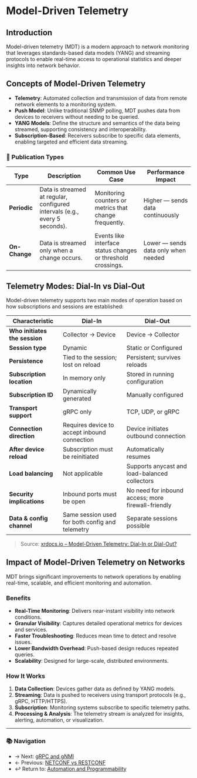 # Model-Driven Telemetry

## Introduction
Model-driven telemetry (MDT) is a modern approach to network monitoring that leverages standards-based data models (YANG) and streaming protocols to enable real-time access to operational statistics and deeper insights into network behavior.

## Concepts of Model-Driven Telemetry

- **Telemetry**: Automated collection and transmission of data from remote network elements to a monitoring system.
- **Push Model**: Unlike traditional SNMP polling, MDT pushes data from devices to receivers without needing to be queried.
- **YANG Models**: Define the structure and semantics of the data being streamed, supporting consistency and interoperability.
- **Subscription-Based**: Receivers subscribe to specific data elements, enabling targeted and efficient data streaming.

### 📡 Publication Types

| Type          | Description                                                                | Common Use Case                                              | Performance Impact                  |
| ------------- | -------------------------------------------------------------------------- | ------------------------------------------------------------ | ----------------------------------- |
| **Periodic**  | Data is streamed at regular, configured intervals (e.g., every 5 seconds). | Monitoring counters or metrics that change frequently.       | Higher — sends data continuously    |
| **On-Change** | Data is streamed only when a change occurs.                                | Events like interface status changes or threshold crossings. | Lower — sends data only when needed |



## Telemetry Modes: Dial-In vs Dial-Out

Model-driven telemetry supports two main modes of operation based on how subscriptions and sessions are established:

| Characteristic                     | **Dial-In**                                                   | **Dial-Out**                                                 |
| --------------------------------- | ------------------------------------------------------------- | ------------------------------------------------------------- |
| **Who initiates the session**     | Collector → Device                                             | Device → Collector                                            |
| **Session type**                  | Dynamic                                                        | Static or Configured                                          |
| **Persistence**                   | Tied to the session; lost on reload                            | Persistent; survives reloads                                  |
| **Subscription location**         | In memory only                                                 | Stored in running configuration                               |
| **Subscription ID**               | Dynamically generated                                          | Manually configured                                           |
| **Transport support**             | gRPC only                                                      | TCP, UDP, or gRPC                                             |
| **Connection direction**          | Requires device to accept inbound connection                   | Device initiates outbound connection                          |
| **After device reload**           | Subscription must be reinitiated                               | Automatically resumes                                         |
| **Load balancing**                | Not applicable                                                 | Supports anycast and load-balanced collectors                 |
| **Security implications**         | Inbound ports must be open                                     | No need for inbound access; more firewall-friendly            |
| **Data & config channel**         | Same session used for both config and telemetry                | Separate sessions possible                                    |

> Source: [xrdocs.io – Model-Driven Telemetry: Dial-In or Dial-Out?](https://xrdocs.io/telemetry/blogs/2017-01-20-model-driven-telemetry-dial-in-or-dial-out/)

## Impact of Model-Driven Telemetry on Networks

MDT brings significant improvements to network operations by enabling real-time, scalable, and efficient monitoring and automation.

### Benefits

- **Real-Time Monitoring**: Delivers near-instant visibility into network conditions.
- **Granular Visibility**: Captures detailed operational metrics for devices and services.
- **Faster Troubleshooting**: Reduces mean time to detect and resolve issues.
- **Lower Bandwidth Overhead**: Push-based design reduces repeated queries.
- **Scalability**: Designed for large-scale, distributed environments.

### How It Works

1. **Data Collection**: Devices gather data as defined by YANG models.
2. **Streaming**: Data is pushed to receivers using transport protocols (e.g., gRPC, HTTP/HTTPS).
3. **Subscription**: Monitoring systems subscribe to specific telemetry paths.
4. **Processing & Analysis**: The telemetry stream is analyzed for insights, alerting, automation, or visualization.

---

### 📚 Navigation
- → Next: [gRPC and gNMI](./grpc-gnmi.md)  
- ← Previous: [NETCONF vs RESTCONF](./netconf-vs-restconf.md)  
- ↩ Return to: [Automation and Programmability](./README.md)
